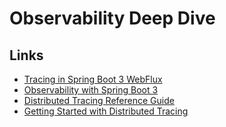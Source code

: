 # Observability Deep Dive

## Links

* [Tracing in Spring Boot 3 WebFlux](https://betterprogramming.pub/tracing-in-spring-boot-3-webflux-d432d0c78d3e)
* [Observability with Spring Boot 3](https://spring.io/blog/2022/10/12/observability-with-spring-boot-3)
* [Distributed Tracing Reference Guide](https://micrometer.io/docs/tracing)
* [Getting Started with Distributed Tracing](https://docs.spring.io/spring-boot/docs/3.1.5/reference/html/actuator.html#actuator.micrometer-tracing.getting-started)
